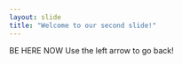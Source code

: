 ```yaml
---
layout: slide
title: "Welcome to our second slide!"
---
```

BE HERE NOW
Use the left arrow to go back!
